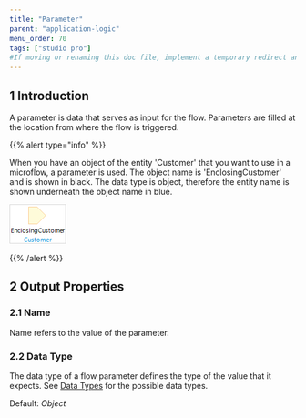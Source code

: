 ```yaml
---
title: "Parameter"
parent: "application-logic"
menu_order: 70
tags: ["studio pro"]
#If moving or renaming this doc file, implement a temporary redirect and let the respective team know they should update the URL in the product. See Mapping to Products for more details.
---
```


## 1 Introduction

A parameter is data that serves as input for the flow. Parameters are filled at the location from where the flow is triggered.

{{% alert type="info" %}}

When you have an object of the entity 'Customer' that you want to use in a microflow, a parameter is used. The object name is 'EnclosingCustomer' and is shown in black. The data type is object, therefore the entity name is shown underneath the object name in blue.

![](attachments/819203/917903.png)

{{% /alert %}}

## 2 Output Properties

### 2.1 Name

Name refers to the value of the parameter.

### 2.2 Data Type

The data type of a flow parameter defines the type of the value that it expects. See [Data Types](data-types) for the possible data types.

Default: *Object*
